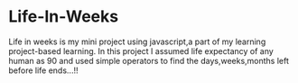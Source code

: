 # Life-In-Weeks

Life in weeks is my mini project using javascript,a part of my learning project-based learning. In this project I assumed life expectancy of any human as 90 and used simple operators to find the days,weeks,months left before life ends...!! 
